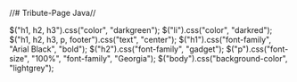 //# Tribute-Page Java//

$("h1, h2, h3").css("color", "darkgreen");
$("li").css("color", "darkred");
$("h1, h2, h3, p, footer").css("text", "center");
$("h1").css("font-family", "Arial Black", "bold");
$("h2").css("font-family", "gadget");
$("p").css("font-size", "100%", "font-family", "Georgia");
$("body").css("background-color", "lightgrey");
